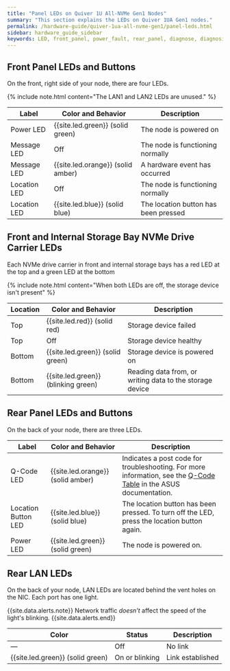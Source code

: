 ```yaml
---
title: "Panel LEDs on Quiver 1U All-NVMe Gen1 Nodes"
summary: "This section explains the LEDs on Quiver 1UA Gen1 nodes."
permalink: /hardware-guide/quiver-1ua-all-nvme-gen1/panel-leds.html
sidebar: hardware_guide_sidebar
keywords: LED, front_panel, power_fault, rear_panel, diagnose, diagnosis, hardware_health, Quiver_1U_All-NVMe_Gen1, Quiver, Quiver_1UA
---
```


## Front Panel LEDs and Buttons

On the front, right side of your node, there are four LEDs. 

{% include note.html content="The LAN1 and LAN2 LEDs are unused." %}

| Label        | Color and Behavior | Description                             |
| ------------ | ------------------ | --------------------------------------- |
| Power LED    | {{site.led.green}} (solid green)   | The node is powered on                  |
| Message LED  | Off                | The node is functioning normally        |
| Message LED  | {{site.led.orange}} (solid amber)   | A hardware event has occurred           |
| Location LED | Off                | The node is functioning normally        |
| Location LED | {{site.led.blue}} (solid blue)    | The location button has been pressed    |



## Front and Internal Storage Bay NVMe Drive Carrier LEDs

Each NVMe drive carrier in front and internal storage bays has a red LED at the top and a green LED at the bottom

{% include note.html content="When both LEDs are off, the storage device isn't present" %}

| Location | Color and Behavior  | Description                                              |
| -------- | ------------------- | -------------------------------------------------------- |
| Top      | {{site.led.red}} (solid red)      | Storage device failed                                    |
| Top      | Off                 | Storage device healthy                                   |
| Bottom   | {{site.led.green}} (solid green)    | Storage device is powered on                             |
| Bottom   | {{site.led.green}} (blinking green) | Reading data from, or writing data to the storage device |


## Rear Panel LEDs and Buttons

On the back of your node, there are three LEDs.

| Label               | Color and Behavior | Description                             |
| ------------------- | ------------------ | --------------------------------------- |
| Q-Code LED          | {{site.led.orange}} (solid amber)   | Indicates a post code for troubleshooting. For more information, see the [Q-Code Table](https://dlcdnets.asus.com/pub/ASUS/server/RS500A-E12-RS12U/Manual/E21507_RS500A-E12-RS12U_UM_V2_WEB.pdf?model=RS500A-E12-RS12U#page=23) in the ASUS documentation. |
| Location Button LED | {{site.led.blue}} (solid blue)    | The location button has been pressed. To turn off the LED, press the location button again. |
| Power LED           | {{site.led.green}} (solid green)   | The node is powered on. |

## Rear LAN LEDs

On the back of your node, LAN LEDs are located behind the vent holes on the NIC. Each port has one light.

{{site.data.alerts.note}}
Network traffic <em>doesn't</em> affect the speed of the light's blinking.
{{site.data.alerts.end}}


| Color            | Status             | Description      |
| ---------------- | ------------------ | ---------------- |
| &#8212;          | Off                | No link          |
| {{site.led.green}} (solid green) | On or blinking     | Link established |
